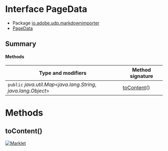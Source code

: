 # Interface PageData

* Package [io.adobe.udp.markdownimporter](README.html)
* [PageData](PageData.html)




## Summary
#### Methods
| Type and modifiers | Method signature |
| --- | --- |
| `public` *java.util.Map*<*java.lang.String*, *java.lang.Object*> | [toContent](#tocontent)() |



# Methods
## toContent()





[![Marklet](https://img.shields.io/badge/Generated%20by-Marklet-green.svg)](https://github.com/Faylixe/marklet)